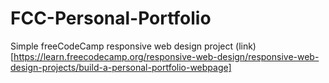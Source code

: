# FCC-Personal-Portfolio

Simple freeCodeCamp responsive web design project (link)[https://learn.freecodecamp.org/responsive-web-design/responsive-web-design-projects/build-a-personal-portfolio-webpage]
